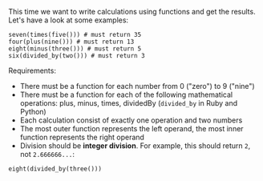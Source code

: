 <div class="markdown prose max-w-none" id="description"><p>This time we want to write calculations using functions and get the results. Let's have a look at some examples:</p>
<pre style="display: none;"><code class="language-javascript"><span class="cm-variable">seven</span>(<span class="cm-variable">times</span>(<span class="cm-variable">five</span>())); <span class="cm-comment">// must return 35</span>
<span class="cm-variable">four</span>(<span class="cm-variable">plus</span>(<span class="cm-variable">nine</span>())); <span class="cm-comment">// must return 13</span>
<span class="cm-variable">eight</span>(<span class="cm-variable">minus</span>(<span class="cm-variable">three</span>())); <span class="cm-comment">// must return 5</span>
<span class="cm-variable">six</span>(<span class="cm-variable">dividedBy</span>(<span class="cm-variable">two</span>())); <span class="cm-comment">// must return 3</span>
</code></pre>
<pre style="display: none;"><code class="language-ruby"><span class="cm-variable">seven</span>(<span class="cm-variable">times</span>(<span class="cm-variable">five</span>)) <span class="cm-comment"># must return 35</span>
<span class="cm-variable">four</span>(<span class="cm-variable">plus</span>(<span class="cm-variable">nine</span>)) <span class="cm-comment"># must return 13</span>
<span class="cm-variable">eight</span>(<span class="cm-variable">minus</span>(<span class="cm-variable">three</span>)) <span class="cm-comment"># must return 5</span>
<span class="cm-variable">six</span>(<span class="cm-variable">divided_by</span>(<span class="cm-variable">two</span>)) <span class="cm-comment"># must return 3</span>
</code></pre>
<pre><code class="language-python"><span class="cm-variable">seven</span>(<span class="cm-variable">times</span>(<span class="cm-variable">five</span>())) <span class="cm-comment"># must return 35</span>
<span class="cm-variable">four</span>(<span class="cm-variable">plus</span>(<span class="cm-variable">nine</span>())) <span class="cm-comment"># must return 13</span>
<span class="cm-variable">eight</span>(<span class="cm-variable">minus</span>(<span class="cm-variable">three</span>())) <span class="cm-comment"># must return 5</span>
<span class="cm-variable">six</span>(<span class="cm-variable">divided_by</span>(<span class="cm-variable">two</span>())) <span class="cm-comment"># must return 3</span>
</code></pre>
<p>Requirements:</p>
<ul>
<li>There must be a function for each number from 0 ("zero") to 9 ("nine")</li>
<li>There must be a function for each of the following mathematical operations: plus, minus, times, dividedBy (<code>divided_by</code> in Ruby and Python)</li>
<li>Each calculation consist of exactly one operation and two numbers</li>
<li>The most outer function represents the left operand, the most inner function represents the right operand</li>
<li>Division should be <strong>integer division</strong>. For example, this should return <code>2</code>, not <code>2.666666...</code>:</li>
</ul>
<pre style="display: none;"><code class="language-javascript"><span class="cm-variable">eight</span>(<span class="cm-variable">dividedBy</span>(<span class="cm-variable">three</span>()));
</code></pre>
<pre style="display: none;"><code class="language-ruby"><span class="cm-variable">eight</span>(<span class="cm-variable">divided_by</span>(<span class="cm-variable">three</span>))
</code></pre>
<pre><code class="language-python"><span class="cm-variable">eight</span>(<span class="cm-variable">divided_by</span>(<span class="cm-variable">three</span>()))
</code></pre>
</div>